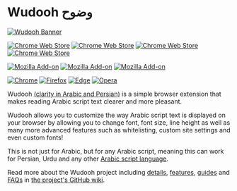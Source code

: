 # Wudooh وضوح

[![Wudooh Banner](https://raw.githubusercontent.com/basshelal/Wudooh/master/pics/WudoohLogoFilled.png)](https://wudooh.app)

[![Chrome Web Store](https://img.shields.io/chrome-web-store/v/nigfaloeeeakmmgndbdcijjegolpjfhn.svg)](https://chrome.google.com/webstore/detail/wudooh/nigfaloeeeakmmgndbdcijjegolpjfhn)
[![Chrome Web Store](https://img.shields.io/chrome-web-store/users/nigfaloeeeakmmgndbdcijjegolpjfhn.svg)](https://chrome.google.com/webstore/detail/wudooh/nigfaloeeeakmmgndbdcijjegolpjfhn)
[![Chrome Web Store](https://img.shields.io/chrome-web-store/stars/nigfaloeeeakmmgndbdcijjegolpjfhn.svg)](https://chrome.google.com/webstore/detail/wudooh/nigfaloeeeakmmgndbdcijjegolpjfhn/reviews)
[![Chrome Web Store](https://img.shields.io/chrome-web-store/rating-count/nigfaloeeeakmmgndbdcijjegolpjfhn.svg)](https://chrome.google.com/webstore/detail/wudooh/nigfaloeeeakmmgndbdcijjegolpjfhn/reviews)

[![Mozilla Add-on](https://img.shields.io/amo/v/wudooh.svg)](https://addons.mozilla.org/en-US/firefox/addon/wudooh/)
[![Mozilla Add-on](https://img.shields.io/amo/users/wudooh.svg)](https://addons.mozilla.org/en-US/firefox/addon/wudooh/)
[![Mozilla Add-on](https://img.shields.io/amo/stars/wudooh)](https://addons.mozilla.org/en-US/firefox/addon/wudooh/reviews)

[![Chrome](https://img.shields.io/badge/Chrome-4086F4?style=flat-square&logo=Google-Chrome&logoColor=FFCE3E)](https://chrome.google.com/webstore/detail/wudooh/nigfaloeeeakmmgndbdcijjegolpjfhn)
[![Firefox](https://img.shields.io/badge/Firefox-845DF8?style=flat-square&logo=Mozilla-Firefox&logoColor=FFC247)](https://addons.mozilla.org/en-US/firefox/addon/wudooh/)
[![Edge](https://img.shields.io/badge/Edge-105094?style=flat-square&logo=Microsoft-Edge&logoColor=2DC5C8)](https://chrome.google.com/webstore/detail/wudooh/nigfaloeeeakmmgndbdcijjegolpjfhn)
[![Opera](https://img.shields.io/badge/Opera-424242?style=flat-square&logo=Opera&logoColor=E01224)](https://chrome.google.com/webstore/detail/wudooh/nigfaloeeeakmmgndbdcijjegolpjfhn)

Wudooh [(clarity in Arabic and Persian)](https://en.wiktionary.org/wiki/%D9%88%D8%B6%D9%88%D8%AD)
 is a simple browser extension that makes reading Arabic script text clearer and more pleasant.

Wudooh allows you to customize the way Arabic script text is displayed on your browser by allowing you to change font, font size, line height as well as many more advanced features such as whitelisting, custom site settings and even custom fonts!

This is not just for Arabic, but for any Arabic script, meaning this can work 
for Persian, Urdu and any other 
[Arabic script language](https://en.wikipedia.org/wiki/Arabic_script).

Read more about the Wudooh project including 
[details](https://github.com/basshelal/Wudooh/wiki/Description),
[features](https://github.com/basshelal/Wudooh/wiki/Features),
[guides](https://github.com/basshelal/Wudooh/wiki/Import-Export-Guide) 
and [FAQs](https://github.com/basshelal/Wudooh/wiki/FAQ)
in [the project's GitHub wiki](https://github.com/basshelal/Wudooh/wiki).

